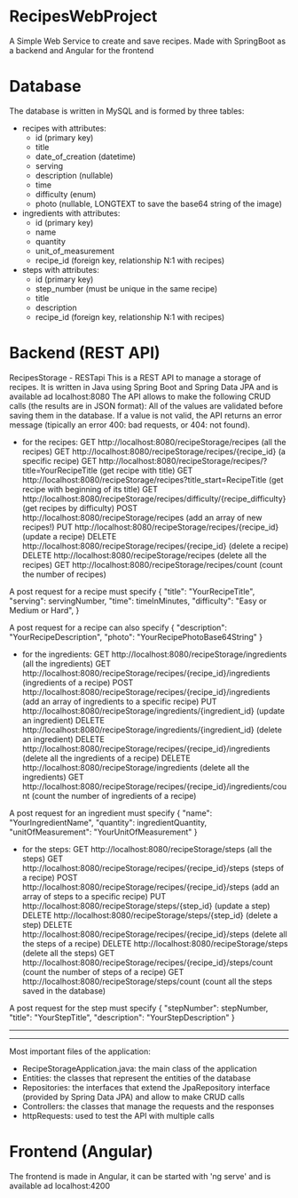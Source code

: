 # RecipesWebProject
A Simple Web Service to create and save recipes. Made with SpringBoot as a backend and Angular for the frontend

# Database
The database is written in MySQL and is formed by three tables:
- recipes with attributes:
    * id (primary key)
    * title
    * date_of_creation (datetime)
    * serving
    * description (nullable)
    * time
    * difficulty (enum)
    * photo (nullable, LONGTEXT to save the base64 string of the image)
- ingredients with attributes:
    * id (primary key)
    * name
    * quantity
    * unit_of_measurement
    * recipe_id (foreign key, relationship N:1 with recipes)
- steps with attributes:
    * id (primary key)
    * step_number (must be unique in the same recipe)
    * title
    * description
    * recipe_id (foreign key, relationship N:1 with recipes)

# Backend (REST API)
RecipesStorage - RESTapi
This is a REST API to manage a storage of recipes. It is written in Java using Spring Boot and Spring Data JPA and is available ad localhost:8080
The API allows to make the following CRUD calls (the results are in JSON format):
All of the values are validated before saving them in the database. If a value is not valid, the API returns an error message (tipically an error 400: bad requests, or 404: not found).
- for the recipes:
GET http://localhost:8080/recipeStorage/recipes (all the recipes)
GET http://localhost:8080/recipeStorage/recipes/{recipe_id} (a specific recipe)
GET http://localhost:8080/recipeStorage/recipes/?title=YourRecipeTitle (get recipe with title)
GET http://localhost:8080/recipeStorage/recipes?title_start=RecipeTitle (get recipe with beginning of its title)
GET http://localhost:8080/recipeStorage/recipes/difficulty/{recipe_difficulty} (get recipes by difficulty)
POST http://localhost:8080/recipeStorage/recipes (add an array of new recipes!)
PUT http://localhost:8080/recipeStorage/recipes/{recipe_id} (update a recipe)
DELETE http://localhost:8080/recipeStorage/recipes/{recipe_id} (delete a recipe)
DELETE http://localhost:8080/recipeStorage/recipes (delete all the recipes)
GET  http://localhost:8080/recipeStorage/recipes/count (count the number of recipes)

A post request for a recipe must specify
{
    "title": "YourRecipeTitle",
    "serving": servingNumber,
    "time": timeInMinutes,
    "difficulty": "Easy or Medium or Hard",
}

A post request for a recipe can also specify
{
    "description": "YourRecipeDescription",
    "photo": "YourRecipePhotoBase64String"
}

- for the ingredients:
GET http://localhost:8080/recipeStorage/ingredients (all the ingredients)
GET http://localhost:8080/recipeStorage/recipes/{recipe_id}/ingredients (ingredients of a recipe)
POST http://localhost:8080/recipeStorage/recipes/{recipe_id}/ingredients (add an array of ingredients to a specific recipe)
PUT http://localhost:8080/recipeStorage/ingredients/{ingredient_id} (update an ingredient)
DELETE http://localhost:8080/recipeStorage/ingredients/{ingredient_id} (delete an ingredient)
DELETE http://localhost:8080/recipeStorage/recipes/{recipe_id}/ingredients (delete all the ingredients of a recipe)
DELETE http://localhost:8080/recipeStorage/ingredients (delete all the ingredients)
GET  http://localhost:8080/recipeStorage/recipes/{recipe_id}/ingredients/count (count the number of ingredients of a recipe)

A post request for an ingredient must specify
{
    "name": "YourIngredientName",
    "quantity": ingredientQuantity,
    "unitOfMeasurement": "YourUnitOfMeasurement"
}

- for the steps:
GET http://localhost:8080/recipeStorage/steps (all the steps)
GET http://localhost:8080/recipeStorage/recipes/{recipe_id}/steps (steps of a recipe)
POST http://localhost:8080/recipeStorage/recipes/{recipe_id}/steps (add an array of steps to a specific recipe)
PUT http://localhost:8080/recipeStorage/steps/{step_id} (update a step)
DELETE http://localhost:8080/recipeStorage/steps/{step_id} (delete a step)
DELETE http://localhost:8080/recipeStorage/recipes/{recipe_id}/steps (delete all the steps of a recipe)
DELETE http://localhost:8080/recipeStorage/steps (delete all the steps)
GET  http://localhost:8080/recipeStorage/recipes/{recipe_id}/steps/count (count the number of steps of a recipe)
GET http://localhost:8080/recipeStorage/steps/count (count all the steps saved in the database)

A post request for the step must specify
{
    "stepNumber": stepNumber,
    "title": "YourStepTitle",
    "description": "YourStepDescription"
}

 --------------------------------------------------------------------------------------------------------------------------

--------------------------------------------------------------------------------------------------------------------------

Most important files of the application:
- RecipeStorageApplication.java: the main class of the application
- Entities: the classes that represent the entities of the database
- Repositories: the interfaces that extend the JpaRepository interface (provided by Spring Data JPA) and allow to make CRUD calls
- Controllers: the classes that manage the requests and the responses
- httpRequests: used to test the API with multiple calls

# Frontend (Angular)
The frontend is made in Angular, it can be started with 'ng serve' and is available ad localhost:4200

